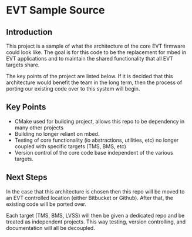 # EVT Sample Source

## Introduction

This project is a sample of what the architecture of the core EVT firmware
could look like. The goal is for this code to be the replacement for mbed in
EVT applications and to maintain the shared functionality that all EVT targets
share.

The key points of the project are listed below. If it is decided that this
architecture would benefit the team in the long term, then the process of
porting our existing code over to this system will begin.

## Key Points

* CMake used for building project, allows this repo to be dependency in many
other projects
* Building no longer reliant on mbed.
* Testing of core functionality (io abstractions, utilities, etc) no longer
coupled with specific targets (TMS, BMS, etc)
* Version control of the core code base independent of the various targets.

## Next Steps

In the case that this architecture is chosen then this repo will be moved to
an EVT controlled location (either Bitbucket or Github). After that, the
existing code will be ported over.

Each target (TMS, BMS, LVSS) will then be given a dedicated repo and be treated
as independent projects. This way testing, version controlling, and
documentation will all be decoupled.
